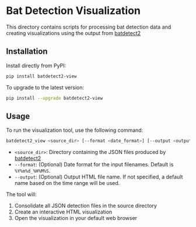 # Bat Detection Visualization

This directory contains scripts for processing bat detection data and creating visualizations using the output from [batdetect2](https://github.com/macaodha/batdetect2)

## Installation

Install directly from PyPI:

```bash
pip install batdetect2-view
```

To upgrade to the latest version:

```bash
pip install --upgrade batdetect2-view
```

## Usage

To run the visualization tool, use the following command:

```bash
batdetect2_view <source_dir> [--format <date_format>] [--output <output_file>]
```

- `<source_dir>`: Directory containing the JSON files produced by [batdetect2](https://github.com/macaodha/batdetect2)
- `--format`: (Optional) Date format for the input filenames. Default is `%Y%m%d_%H%M%S`.
- `--output`: (Optional) Output HTML file name. If not specified, a default name based on the time range will be used.

The tool will:
1. Consolidate all JSON detection files in the source directory
2. Create an interactive HTML visualization
3. Open the visualization in your default web browser 